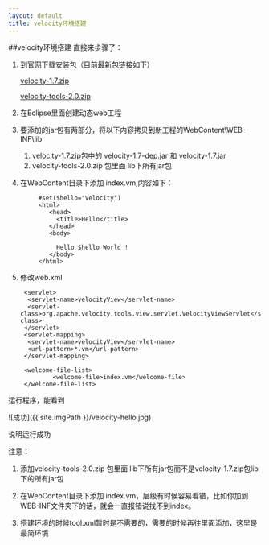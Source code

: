 ```yaml
---
layout: default
title: velocity环境搭建
---
```


##velocity环境搭建
直接来步骤了：

1. 到[官网](http://velocity.apache.org/download.cgi)下载安装包（目前最新包链接如下）

	[velocity-1.7.zip](http://mirror.bit.edu.cn/apache//velocity/engine/1.7/velocity-1.7.zip)

	[velocity-tools-2.0.zip](http://mirror.bit.edu.cn/apache//velocity/tools/2.0/velocity-tools-2.0.zip)

2. 在Eclipse里面创建动态web工程

3. 要添加的jar包有两部分，将以下内容拷贝到新工程的WebContent\WEB-INF\lib
	1. velocity-1.7.zip包中的 velocity-1.7-dep.jar 和 velocity-1.7.jar
	2. velocity-tools-2.0.zip 包里面 lib下所有jar包
	
4. 在WebContent目录下添加 index.vm,内容如下：

			#set($hello="Velocity")
			<html>
			   <head>
			     <title>Hello</title>
			   </head>
			   <body>
		
			     Hello $hello World !
			   </body>
			</html>

5. 修改web.xml

		<servlet>
		 <servlet-name>velocityView</servlet-name>
		 <servlet-class>org.apache.velocity.tools.view.servlet.VelocityViewServlet</servlet-class>
		</servlet>
		<servlet-mapping>
		 <servlet-name>velocityView</servlet-name>
		 <url-pattern>*.vm</url-pattern>
		</servlet-mapping>
		
		<welcome-file-list>
				<welcome-file>index.vm</welcome-file>
		</welcome-file-list>

运行程序，能看到

![成功]({{ site.imgPath }}/velocity-hello.jpg)

说明运行成功 

注意：

1. 添加velocity-tools-2.0.zip 包里面 lib下所有jar包而不是velocity-1.7.zip包lib下的所有jar包

2. 在WebContent目录下添加 index.vm，层级有时候容易看错，比如你加到WEB-INF文件夹下的话，就会一直报错说找不到index。

3. 搭建环境的时候tool.xml暂时是不需要的，需要的时候再往里面添加，这里是最简环境 

